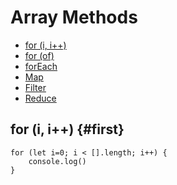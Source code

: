# Array Methods

* [for (i, i++)](#first)
* [for (of)](#second)
* [forEach](#third)
* [Map](#fourth)
* [Filter](#fifth)
* [Reduce](#sixth)

## for (i, i++) {#first}
```
for (let i=0; i < [].length; i++) {
    console.log()
}
```
